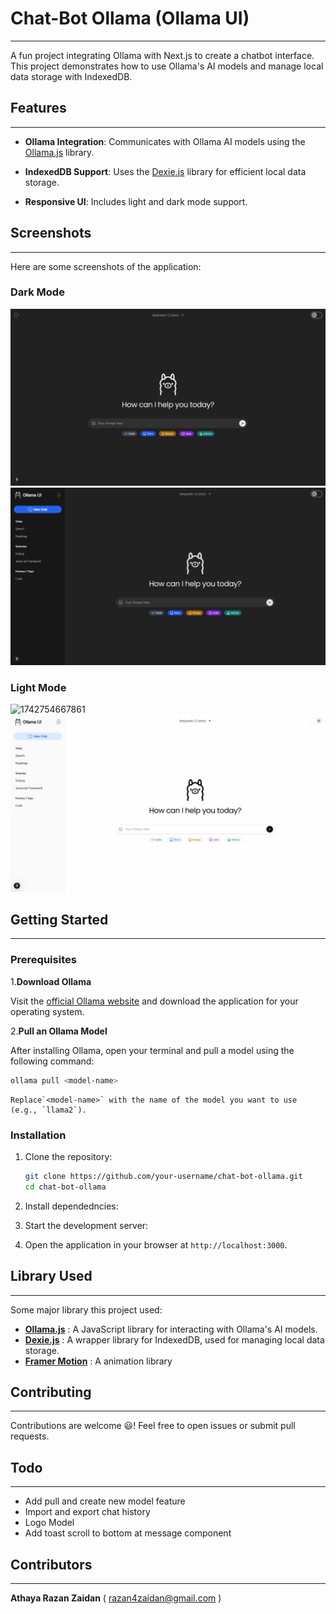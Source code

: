 # Chat-Bot Ollama (Ollama UI)

---

A fun project integrating Ollama with Next.js to create a chatbot interface. This project demonstrates how to use Ollama's AI models and manage local data storage with IndexedDB.

## Features

---

* **Ollama Integration**: Communicates with Ollama AI models using the [Ollama.js](https://github.com/ollama/ollama-js) library.
* **IndexedDB Support**: Uses the [Dexie.js](https://dexie.org/) library for efficient local data storage.

* **Responsive UI**: Includes light and dark mode support.

## Screenshots

---

Here are some screenshots of the application:

### Dark Mode

![Dark Mode 1](public/Screenshot/dark-1.png)
![Dark Mode 2](public/Screenshot/dark-2.png)

### Light Mode

![1742754667861](image/README/1742754667861.png)![Light Mode 2](public/Screenshot/light-2.png)

## Getting Started

---

### Prerequisites

1.**Download Ollama**

   Visit the [official Ollama website](https://ollama.com/) and download the application for your operating system.

2.**Pull an Ollama Model**

   After installing Ollama, open your terminal and pull a model using the following command:

```bash
ollama pull <model-name>
```

    Replace`<model-name>` with the name of the model you want to use (e.g., `llama2`).

### Installation

1. Clone the repository:

   ```bash
   git clone https://github.com/your-username/chat-bot-ollama.git
   cd chat-bot-ollama
   ```
2. Install dependedncies:
3. Start the development server:
4. Open the application in your browser at `http://localhost:3000`.

## Library Used

---

Some major library this project used:

* **[Ollama.js](https://github.com/ollama/ollama-js)** : A JavaScript library for interacting with Ollama's AI models.
* **[Dexie.js](https://dexie.org/)** : A wrapper library for IndexedDB, used for managing local data storage.
* **[Framer Motion](https://framermotion.framer.website/)** : A animation library

## Contributing

---

Contributions are welcome 😃! Feel free to open issues or submit pull requests.

## Todo

---

* Add pull and create new model feature
* Import and export chat history
* Logo Model
* Add toast scroll to bottom at message component

## Contributors

---

**Athaya Razan Zaidan** ( [razan4zaidan@gmail.com](vscode-file://vscode-app/c:/Users/razan/AppData/Local/Programs/Microsoft%20VS%20Code/resources/app/out/vs/code/electron-sandbox/workbench/workbench.html) )

